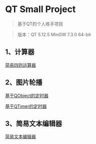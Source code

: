 # QT Small Project
> 基于QT的个人练手项目

> 版本：QT 5.12.5 MinGW 7.3.0 64-bit

## 1、计算器
[简易四则运算器](calculator/)

## 2、图片轮播
[基于QObject的定时器](QObjectTimer/)

[基于QTimer的定时器](QTimer/)

## 3、简易文本编辑器
[简易文本编辑器](myNotePad/)